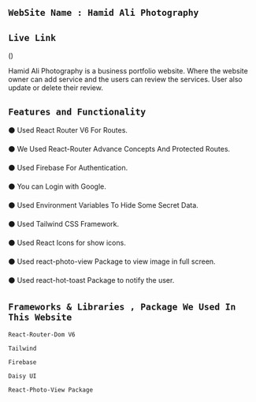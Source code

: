 ## `WebSite Name : Hamid Ali Photography`

## `Live Link`
()

Hamid Ali Photography is a business portfolio website. Where the website owner can add service and the users can review the services. User also update or delete their review.

 ## `Features and Functionality`

⚫️ Used React Router V6  For Routes.

⚫️ We Used React-Router Advance Concepts And Protected Routes.

⚫️ Used Firebase For Authentication.

⚫️ You can Login with Google.

⚫️ Used Environment Variables To Hide Some Secret Data.

⚫️ Used Tailwind CSS Framework.

⚫️ Used React Icons for show icons.

⚫️ Used react-photo-view Package to view image in full screen.

⚫️ Used react-hot-toast Package to notify the user.


 ## `Frameworks & Libraries , Package We Used In This Website`

 `React-Router-Dom V6`

 `Tailwind`

 `Firebase`

 `Daisy UI`

 `React-Photo-View Package`